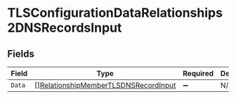 # TLSConfigurationDataRelationships2DNSRecordsInput


## Fields

| Field                                                                                               | Type                                                                                                | Required                                                                                            | Description                                                                                         |
| --------------------------------------------------------------------------------------------------- | --------------------------------------------------------------------------------------------------- | --------------------------------------------------------------------------------------------------- | --------------------------------------------------------------------------------------------------- |
| `Data`                                                                                              | [][RelationshipMemberTLSDNSRecordInput](../../models/shared/relationshipmembertlsdnsrecordinput.md) | :heavy_minus_sign:                                                                                  | N/A                                                                                                 |